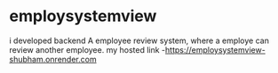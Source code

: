 # employsystemview
i developed backend A employee review system, where a employe can review another employee.
my hosted link -https://employsystemview-shubham.onrender.com
